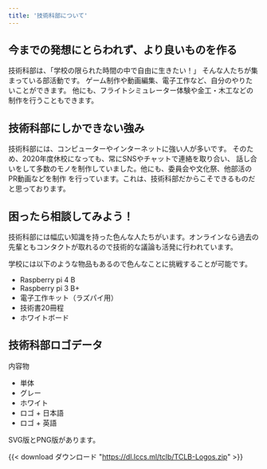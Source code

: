 ```yaml
---
title: '技術科部について'
---
```


## 今までの発想にとらわれず、より良いものを作る

技術科部は、「学校の限られた時間の中で自由に生きたい！」
そんな人たちが集まっている部活動です。
ゲーム制作や動画編集、電子工作など、自分のやりたいことができます。
他にも、フライトシミュレーター体験や金工・木工などの制作を行うこともできます。

## 技術科部にしかできない強み

技術科部には、コンピューターやインターネットに強い人が多いです。
そのため、2020年度休校になっても、常にSNSやチャットで連絡を取り合い、
話し合いをして多数のモノを制作していました。他にも、委員会や文化祭、他部活のPR動画などを制作
を行っています。これは、技術科部だからこそできるものだと思っております。

## 困ったら相談してみよう！

技術科部には幅広い知識を持った色んな人たちがいます。オンラインなら過去の先輩ともコンタクトが取れるので技術的な議論も活発に行われています。

学校には以下のような物品もあるので色んなことに挑戦することが可能です。

- Raspberry pi 4 B
- Raspberry pi 3 B+
- 電子工作キット（ラズパイ用）
- 技術書20冊程
- ホワイトボード

## 技術科部ロゴデータ

内容物
- 単体
- グレー
- ホワイト
- ロゴ + 日本語
- ロゴ + 英語

SVG版とPNG版があります。

{{< download ダウンロード "https://dl.lccs.ml/tclb/TCLB-Logos.zip" >}}
